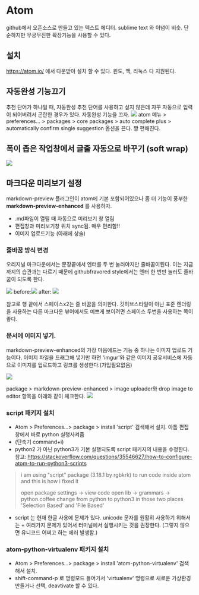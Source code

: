 # Atom
github에서  오픈소스로 만들고 있는 텍스트 에디터.  sublime text 와 이념이 비슷. 단순하지만 무궁무진한 확장기능을 사용할 수 있다.

## 설치
https://atom.io/ 에서 다운받아 설치 할 수 있다. 윈도, 맥, 리눅스 다 지원된다.

## 자동완성 기능끄기
추천 단어가 하나일 때, 자동완성 추천 단어를 사용하고 싶지 않은데 자꾸 자동으로 입력이 되어버려서 곤란한 경우가 있다. 자동완성 기능을 끄자.
![](https://cl.ly/5fbb48/Image%202019-07-08%20at%202.53.17%20PM.png)
atom 메뉴 > preferences... > packages > core packages > auto complete plus >
 automatically confirm single suggestion 옵션을 끈다.
 짱 편해진다.

 ## 폭이 좁은 작업창에서 글줄 자동으로 바꾸기 (soft wrap)
 ![](https://cl.ly/44dd89/Image%202019-08-01%20at%203.33.59%20PM.png)

## 마크다운 미리보기 설정
markdown-preview 플러그인이 atom에 기본 포함되어있으나 좀 더 기능이 풍부한 **markdown-preview-enhanced** 를 사용하자.
* .md파일이 열릴 때 자동으로 미리보기 창 열림
* 편집창과 미리보기창 위치  sync됨. 매우 편리함!!
* 이미지 업로드기능 (아래에 상술)

### 줄바꿈 방식 변경
오리지널 마크다운에서는 문장끝에서 엔터를 두 번 눌러야지만 줄바꿈이된다.
이는 지금까지의 습관과는 다르기 때문에 githubfravored style에서는 엔터 한 번만 눌러도 줄바꿈이 되도록 한다.

![](https://p195.p4.n0.cdn.getcloudapp.com/items/4gu7v6bR/Image+2019-11-15+at+11.40.33+AM.png?v=5bb7e92219d1b507c1d208b327b12a79)
before:![](https://cl.ly/9f5461/Image%202019-07-30%20at%206.23.34%20PM.png)
after:
![](https://cl.ly/b471c7/Image%202019-07-30%20at%206.23.59%20PM.png)

참고로 행 끝에서 스페이스x2는 줄 바꿈을 의미한다.
깃허브스타일이 아닌 표준 렌더링을 사용하는 다른 마크다운 뷰어에서도 예쁘게 보이려면 스페이스 두번을 사용하는 쪽이 좋다.

### 문서에 이미지 넣기.
markdown-preview-enhanced의 가장 마음에드는 기능 중 하나는
이미지 업로드 기능이다. 이미지 파일을 드래그해 넣기만 하면  'imgur'와 같은 이미지 공유서비스에 자동으로 이미지를 업로드하고 링크를 생성한다.(가입필요없음)

![](https://p195.p4.n0.cdn.getcloudapp.com/items/xQuvmBPX/Screen+Recording+2019-11-15+at+11.28+AM.gif?v=76f338867c89b3c2ba4aa83b7e9efcb6)

package > markdown-preview-enhanced > image uploader와 drop image to editor 항목을 아래와 같이 체크한다.
![](https://p195.p4.n0.cdn.getcloudapp.com/items/bLup24pl/Image+2019-11-15+at+11.46.35+AM.png?v=0049ddf9d646a1c3463b8e521e83ee50)

### script 패키지 설치
* Atom > Preferences...> package > install
'script' 검색해서 설치. 아톰 편집창에서 바로 python 실행사켜줌
* (단축기 command+i)
* python2 가 아닌 python3가 기본 실행되도록  script 패키지의 내용을 수정한다.  
참고: https://stackoverflow.com/questions/35546627/how-to-configure-atom-to-run-python3-scripts
>i am using "script" package (3.18.1 by rgbkrk) to run code inside atom and this is how i fixed it
>
>open package settings -> view code
open lib -> grammars -> python.coffee
change from python to python3 in those two places 'Selection Based' and 'File Based'

* script 는 현재 한글 사용에 문제가 있다. unicode 문자를 원활히 사용하기 위해서는 + 여러가지 문제가 있어서 터미널에서 실행시키는 것을 권장한다. (그렇지 않으면  유니코드 어쩌고 하는 에러 발생함.)

###  atom-python-virtualenv  패키지 설치
* Atom > Preferences...> package > install
'atom-python-virtualenv' 검색해서 설치.
* shift-command-p  로 명령모드 들어가서 'virtualenv' 명령으로 새로운 가상환경 만들거나 선택, deavtivate 할 수 있다.
